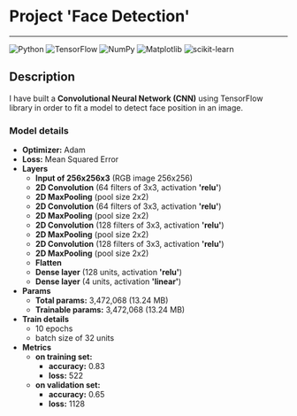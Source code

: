 # Project 'Face Detection'

---

![Python](https://img.shields.io/badge/python-3670A0?style=for-the-badge&logo=python&logoColor=ffdd54)
![TensorFlow](https://img.shields.io/badge/TensorFlow-%23FF6F00.svg?style=for-the-badge&logo=TensorFlow&logoColor=white)
![NumPy](https://img.shields.io/badge/numpy-%23013243.svg?style=for-the-badge&logo=numpy&logoColor=white)
![Matplotlib](https://img.shields.io/badge/Matplotlib-%23ffffff.svg?style=for-the-badge&logo=Matplotlib&logoColor=black)
![scikit-learn](https://img.shields.io/badge/scikit--learn-%23F7931E.svg?style=for-the-badge&logo=scikit-learn&logoColor=white)

## Description

I have built a **Convolutional Neural Network (CNN)** using TensorFlow library in 
order to fit a model to detect face position in an image. 

### Model details
- **Optimizer:** Adam
- **Loss:** Mean Squared Error
- **Layers**
  - **Input of 256x256x3** (RGB image 256x256)
  - **2D Convolution** (64 filters of 3x3, activation **'relu'**)
  - **2D MaxPooling** (pool size 2x2)
  - **2D Convolution** (64 filters of 3x3, activation **'relu'**)
  - **2D MaxPooling** (pool size 2x2)
  - **2D Convolution** (128 filters of 3x3, activation **'relu'**)
  - **2D MaxPooling** (pool size 2x2)
  - **2D Convolution** (128 filters of 3x3, activation **'relu'**)
  - **2D MaxPooling** (pool size 2x2)
  - **Flatten**
  - **Dense layer** (128 units, activation **'relu'**)
  - **Dense layer** (4 units, activation **'linear'**)
- **Params**
  - **Total params:** 3,472,068 (13.24 MB)
  - **Trainable params:** 3,472,068 (13.24 MB)
- **Train details**
  - 10 epochs
  - batch size of 32 units
- **Metrics**
  - **on training set:** 
    - **accuracy:** 0.83
    - **loss:** 522
  - **on validation set:**
    - **accuracy:** 0.65
    - **loss:** 1128